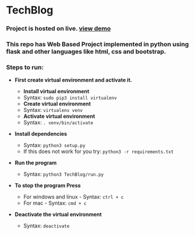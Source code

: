 # TechBlog

### Project is hosted on live. [view demo](https://techblog21.herokuapp.com)
### This repo has Web Based Project implemented in python using flask and other languages like html, css and bootstrap.

### Steps to run:

- **First create virtual environment and activate it.**

  - **Install virtual environment**
  - Syntax: `sudo pip3 install virtualenv`
  - **Create virtual environment**
  - Syntax: `virtualenv venv`
  - **Activate virtual environment**
  - Syntax: `. venv/bin/activate`

- **Install dependencies**

  - Syntax: `python3 setup.py`
  - If this does not work for you try: `python3 -r requirements.txt`

- **Run the program**
  - Syntax: `python3 TechBlog/run.py`
- **To stop the program Press** </br>

  - For windows and linux - Syntax: `ctrl + c`
  - For mac - Syntax: `cmd + c`

- **Deactivate the virtual environment**
  - Syntax: `deactivate`

